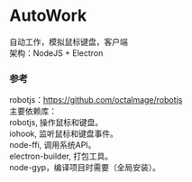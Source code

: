 # AutoWork

自动工作，模拟鼠标键盘，客户端  
架构：NodeJS + Electron

### 参考
robotjs：https://github.com/octalmage/robotjs  
主要依赖库：  
robotjs, 操作鼠标和键盘。  
iohook, 监听鼠标和键盘事件。  
node-ffi, 调用系统API。  
electron-builder, 打包工具。  
node-gyp，编译项目时需要（全局安装）。  